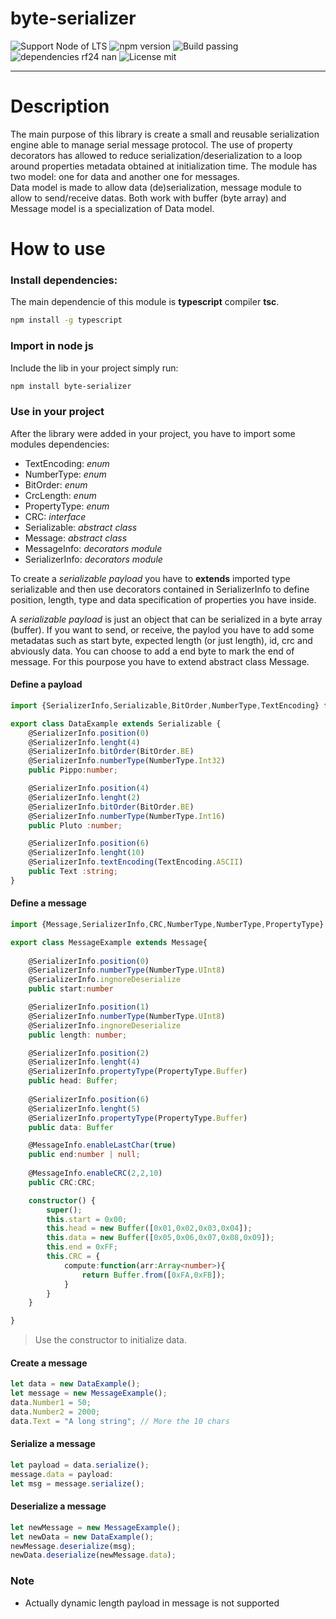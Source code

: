 # byte-serializer

![Support Node of LTS](https://img.shields.io/badge/node-LTS-brightgreen.svg?style=plastic) ![npm version](https://img.shields.io/badge/npm-5.3.0-brightgreen.svg?style=plastic) ![Build passing](https://img.shields.io/badge/build-passing-brightgreen.svg?style=plastic) ![dependencies rf24 nan](https://img.shields.io/badge/dependencies-typescript-blue.svg?style=plastic) ![License mit](https://img.shields.io/badge/license-MIT-blue.svg?style=plastic)

---

# Description
The main purpose of this library is create a small and reusable serialization engine able to manage serial message protocol. The use of property decorators has allowed to reduce serialization/deserialization to a loop around properties metadata obtained at initialization time. The module has two model: one for data and another one for messages.<br>
Data model is made to allow data (de)serialization, message module to allow to send/receive datas. Both work with buffer (byte array) and Message model is a specialization of Data model.


# How to use

### Install dependencies:
The main dependencie of this module is **typescript** compiler **tsc**.
```sh
npm install -g typescript
```
### Import in node js
Include the lib in your project simply run:
```sh
npm install byte-serializer
```

### Use in your project

After the library were added in your project, you have to import some modules dependencies:
- TextEncoding: _enum_
- NumberType: _enum_
- BitOrder: _enum_
- CrcLength: _enum_
- PropertyType: _enum_
- CRC: _interface_
- Serializable: _abstract class_
- Message: _abstract class_
- MessageInfo: _decorators module_
- SerializerInfo: _decorators module_

To create a _serializable payload_ you have to **extends** imported type serializable and then use decorators contained in SerializerInfo to define position, length, type and data specification of properties you have inside.

A _serializable payload_ is just an object that can be serialized in a byte array (buffer). If you want to send, or receive, the paylod you have to add some metadatas such as start byte, expected length (or just length), id, crc and abviously data. You can choose to add a end byte to mark the end of message. For this pourpose you have to extend abstract class Message.

#### Define a payload
```ts
import {SerializerInfo,Serializable,BitOrder,NumberType,TextEncoding} from 'byte-serializer'

export class DataExample extends Serializable {
    @SerializerInfo.position(0)
    @SerializerInfo.lenght(4)
    @SerializerInfo.bitOrder(BitOrder.BE)
    @SerializerInfo.numberType(NumberType.Int32)
    public Pippo:number;

    @SerializerInfo.position(4)
    @SerializerInfo.lenght(2)
    @SerializerInfo.bitOrder(BitOrder.BE)
    @SerializerInfo.numberType(NumberType.Int16)
    public Pluto :number;

    @SerializerInfo.position(6)
    @SerializerInfo.lenght(10)
    @SerializerInfo.textEncoding(TextEncoding.ASCII)
    public Text :string;
}
```
#### Define a message
```ts
import {Message,SerializerInfo,CRC,NumberType,NumberType,PropertyType} from 'byte-serializer'

export class MessageExample extends Message{
 
    @SerializerInfo.position(0)
    @SerializerInfo.numberType(NumberType.UInt8)
    @SerializerInfo.ingnoreDeserialize
    public start:number

    @SerializerInfo.position(1) 
    @SerializerInfo.numberType(NumberType.UInt8)  
    @SerializerInfo.ingnoreDeserialize  
    public length: number;

    @SerializerInfo.position(2)    
    @SerializerInfo.lenght(4)
    @SerializerInfo.propertyType(PropertyType.Buffer)
    public head: Buffer;
    
    @SerializerInfo.position(6)   
    @SerializerInfo.lenght(5)
    @SerializerInfo.propertyType(PropertyType.Buffer)
    public data: Buffer

    @MessageInfo.enableLastChar(true)
    public end:number | null;
   
    @MessageInfo.enableCRC(2,2,10)
    public CRC:CRC;

    constructor() {
        super();
        this.start = 0x00;
        this.head = new Buffer([0x01,0x02,0x03,0x04]);
        this.data = new Buffer([0x05,0x06,0x07,0x08,0x09]);
        this.end = 0xFF;
        this.CRC = {
            compute:function(arr:Array<number>){
                return Buffer.from([0xFA,0xFB]);
            }
        }
    }

}
```
> Use the constructor to initialize data.
#### Create a message
```ts
let data = new DataExample();
let message = new MessageExample();
data.Number1 = 50;
data.Number2 = 2000;
data.Text = "A long string"; // More the 10 chars
```

#### Serialize a message
```ts
let payload = data.serialize();
message.data = payload:
let msg = message.serialize();
```

#### Deserialize a message
```ts
let newMessage = new MessageExample();
let newData = new DataExample();
newMessage.deserialize(msg);
newData.deserialize(newMessage.data);
```

### Note
- Actually dynamic length payload in message is not supported